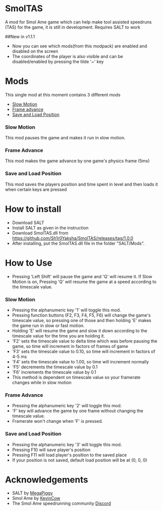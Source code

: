 # SmolTAS
A mod for Smol Ame game which can help make tool assisted speedruns (TAS) for the game, it is still in development. Requires SALT to work

##New in v1.1.1
* Now you can see which mods(from this modpack) are enabled and disabled on the screen
* The coordinates of the player is also visible and can be disabled/enabled by pressing the tilde '~' key

# Mods
This single mod at this moment contains 3 different mods
* [Slow Motion](https://github.com/Sh1r0Yaksha/SmolTAS#slow-motion)
* [Frame advance](https://github.com/Sh1r0Yaksha/SmolTAS#frame-advance)
* [Save and Load Position](https://github.com/Sh1r0Yaksha/SmolTAS#save-and-load-position)

### Slow Motion
This mod pauses the game and makes it run in slow motion.

### Frame Advance
This mod makes the game advance by one game's physics frame (5ms)

### Save and Load Position
This mod saves the players position and time spent in level and then loads it when certain keys are pressed

# How to install

* Download SALT
* Install SALT as given in the instruction
* Download SmolTAS.dll from https://github.com/Sh1r0Yaksha/SmolTAS/releases/tag/1.0.0
* After installing, put the SmolTAS.dll file in the folder "SALT/Mods".

# How to Use

* Pressing 'Left Shift' will pause the game and 'Q' will resume it. If Slow Motion is on, Pressing 'Q' will resume the game at a speed according to the timescale value.

### Slow Motion

* Pressing the alphanumeric key '1' will toggle this mod.
* Pressing function buttons (F2, F3, F4, F5, F6) will change the game's timescale value, so pressing one of those and then holding 'E' makes the game run in slow or fast motion.
* Holding 'E' will resume the game and slow it down according to the timescale value for the time you are holding it.
* 'F2' sets the timescale value to delta time which was before pausing the game, so time will increment in factors of frames of game
* 'F3' sets the timescale value to 0.10, so time will increment in factors of 4-5 ms
* 'F4' sets the timescale value to 1.00, so time will increment normally
* 'F5' decrements the timescale value by 0.1
* 'F6' increments the timescale value by 0.1
* This method is dependent on timescale value so your framerate changes while in slow motion

### Frame Advance

* Pressing the alphanumeric key '2' will toggle this mod.
* 'F' key will advance the game by one frame without changing the timescale value.
* Framerate won't change when 'F' is pressed.

### Save and Load Position

* Pressing the alphanumeric key '3' will toggle this mod.
* Pressing F10 will save player's position
* Pressing F11 will load player's position to the saved place
* If your position is not saved, default load position will be at (0, 0, 0)

# Acknowledgements

* SALT by [MegaPiggy](https://github.com/MegaPiggy/SALT)
* Smol Ame by [KevinCow](https://kevincow.itch.io/smol-ame)
* The Smol Ame speedrunning community [Discord](https://discord.gg/B5SyzgqWjZ)
